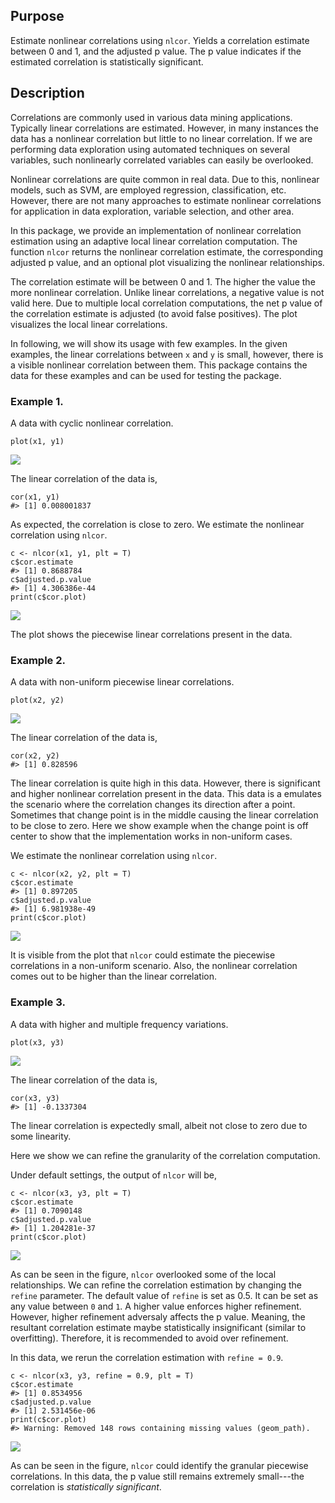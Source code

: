 Purpose
-------

Estimate nonlinear correlations using `nlcor`. Yields a correlation
estimate between 0 and 1, and the adjusted p value. The p value
indicates if the estimated correlation is statistically significant.

Description
-----------

Correlations are commonly used in various data mining applications.
Typically linear correlations are estimated. However, in many instances
the data has a nonlinear correlation but little to no linear
correlation. If we are performing data exploration using automated
techniques on several variables, such nonlinearly correlated variables
can easily be overlooked.

Nonlinear correlations are quite common in real data. Due to this,
nonlinear models, such as SVM, are employed regression, classification,
etc. However, there are not many approaches to estimate nonlinear
correlations for application in data exploration, variable selection,
and other area.

In this package, we provide an implementation of nonlinear correlation
estimation using an adaptive local linear correlation computation. The
function `nlcor` returns the nonlinear correlation estimate, the
corresponding adjusted p value, and an optional plot visualizing the
nonlinear relationships.

The correlation estimate will be between 0 and 1. The higher the value
the more nonlinear correlation. Unlike linear correlations, a negative
value is not valid here. Due to multiple local correlation computations,
the net p value of the correlation estimate is adjusted (to avoid false
positives). The plot visualizes the local linear correlations.

In following, we will show its usage with few examples. In the given
examples, the linear correlations between `x` and `y` is small, however,
there is a visible nonlinear correlation between them. This package
contains the data for these examples and can be used for testing the
package.

### Example 1.

A data with cyclic nonlinear correlation.

    plot(x1, y1)

<img src="nlcor_files/figure-markdown_strict/Figure-1.1-1.png" style="display: block; margin: auto;" />

The linear correlation of the data is,

    cor(x1, y1)
    #> [1] 0.008001837

As expected, the correlation is close to zero. We estimate the nonlinear
correlation using `nlcor`.

    c <- nlcor(x1, y1, plt = T)
    c$cor.estimate
    #> [1] 0.8688784
    c$adjusted.p.value
    #> [1] 4.306386e-44
    print(c$cor.plot)

<img src="nlcor_files/figure-markdown_strict/Figure-1.2-1.png" style="display: block; margin: auto;" />

The plot shows the piecewise linear correlations present in the data.

### Example 2.

A data with non-uniform piecewise linear correlations.

    plot(x2, y2)

<img src="nlcor_files/figure-markdown_strict/Figure-2.1-1.png" style="display: block; margin: auto;" />

The linear correlation of the data is,

    cor(x2, y2)
    #> [1] 0.828596

The linear correlation is quite high in this data. However, there is
significant and higher nonlinear correlation present in the data. This
data is a emulates the scenario where the correlation changes its
direction after a point. Sometimes that change point is in the middle
causing the linear correlation to be close to zero. Here we show example
when the change point is off center to show that the implementation
works in non-uniform cases.

We estimate the nonlinear correlation using `nlcor`.

    c <- nlcor(x2, y2, plt = T)
    c$cor.estimate
    #> [1] 0.897205
    c$adjusted.p.value
    #> [1] 6.981938e-49
    print(c$cor.plot)

<img src="nlcor_files/figure-markdown_strict/Figure-2.2-1.png" style="display: block; margin: auto;" />

It is visible from the plot that `nlcor` could estimate the piecewise
correlations in a non-uniform scenario. Also, the nonlinear correlation
comes out to be higher than the linear correlation.

### Example 3.

A data with higher and multiple frequency variations.

    plot(x3, y3)

<img src="nlcor_files/figure-markdown_strict/Figure-3.1-1.png" style="display: block; margin: auto;" />

The linear correlation of the data is,

    cor(x3, y3)
    #> [1] -0.1337304

The linear correlation is expectedly small, albeit not close to zero due
to some linearity.

Here we show we can refine the granularity of the correlation
computation.

Under default settings, the output of `nlcor` will be,

    c <- nlcor(x3, y3, plt = T)
    c$cor.estimate
    #> [1] 0.7090148
    c$adjusted.p.value
    #> [1] 1.204281e-37
    print(c$cor.plot)

<img src="nlcor_files/figure-markdown_strict/Figure-3.2-1.png" style="display: block; margin: auto;" />

As can be seen in the figure, `nlcor` overlooked some of the local
relationships. We can refine the correlation estimation by changing the
`refine` parameter. The default value of `refine` is set as 0.5. It can
be set as any value between `0` and `1`. A higher value enforces higher
refinement. However, higher refinement adversaly affects the p value.
Meaning, the resultant correlation estimate maybe statistically
insignificant (similar to overfitting). Therefore, it is recommended to
avoid over refinement.

In this data, we rerun the correlation estimation with `refine = 0.9`.

    c <- nlcor(x3, y3, refine = 0.9, plt = T)
    c$cor.estimate
    #> [1] 0.8534956
    c$adjusted.p.value
    #> [1] 2.531456e-06
    print(c$cor.plot)
    #> Warning: Removed 148 rows containing missing values (geom_path).

<img src="nlcor_files/figure-markdown_strict/Figure-3.3-1.png" style="display: block; margin: auto;" />

As can be seen in the figure, `nlcor` could identify the granular
piecewise correlations. In this data, the p value still remains
extremely small---the correlation is *statistically significant*.
